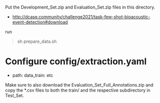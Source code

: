 Put the Development_Set.zip and Evaluation_Set.zip files in this directory.

- http://dcase.community/challenge2021/task-few-shot-bioacoustic-event-detection#download

run

> sh prepare_data.sh

# Configure config/extraction.yaml
- path:
	data_train: <should point to the train directory> etc

Make sure to also download the Evaluation_Set_Full_Annotations.zip and copy the *.csv files to both the train/ and the respective subdirectory in Test_Set.


